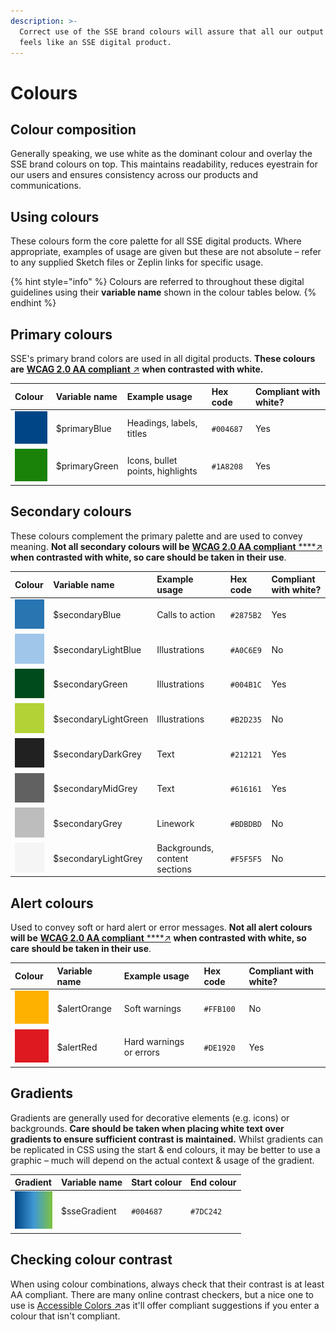 ```yaml
---
description: >-
  Correct use of the SSE brand colours will assure that all our output looks &
  feels like an SSE digital product.
---
```


# Colours

## Colour composition

Generally speaking, we  use white as the dominant colour and overlay the SSE brand colours on top. This maintains readability, reduces eyestrain for our users and ensures consistency across our products and communications.

## Using colours

These colours form the core palette for all SSE digital products. Where appropriate, examples of usage are given but these are not absolute – refer to any supplied Sketch files or Zeplin links for specific usage.

{% hint style="info" %}
Colours are referred to throughout these digital guidelines using their **variable name** shown in the colour tables below.
{% endhint %}

## Primary colours

SSE's primary brand colors are used in all digital products. **These colours are** [**WCAG 2.0 AA compliant** ↗](https://www.w3.org/TR/WCAG20/#visual-audio-contrast) **when contrasted with white.**

| **Colour** | **Variable name** | **Example usage** | **Hex code** | Compliant with white? |
| :--- | :--- | :--- | :--- | :--- |
| ![](../../.gitbook/assets/primaryblue.png) | $primaryBlue | Headings, labels, titles | `#004687` | Yes |
| ![](../../.gitbook/assets/primarygreen.png) | $primaryGreen | Icons, bullet points, highlights | `#1A8208` | Yes |

## Secondary colours

These colours complement the primary palette and are used to convey meaning. **Not all secondary colours will be** [**WCAG 2.0 AA compliant**](https://www.w3.org/TR/WCAG20/#visual-audio-contrast)[ ****↗](https://www.w3.org/TR/WCAG20/#visual-audio-contrast) **when contrasted with white, so care should be taken in their use**.

| **Colour** | **Variable name** | **Example usage** | **Hex code** | Compliant with white? |
| :--- | :--- | :--- | :--- | :--- |
| ![](../../.gitbook/assets/secondaryblue.png) | $secondaryBlue | Calls to action | `#2875B2` | Yes |
| ![](../../.gitbook/assets/secondarylightblue.png) | $secondaryLightBlue | Illustrations | `#A0C6E9` | No |
| ![](../../.gitbook/assets/secondarygreen.png) | $secondaryGreen | Illustrations | `#004B1C` | Yes |
| ![](../../.gitbook/assets/secondarylightgreen.png) | $secondaryLightGreen | Illustrations | `#B2D235` | No |
| ![](../../.gitbook/assets/secondarydarkgrey.png) | $secondaryDarkGrey | Text | `#212121` | Yes |
| ![](../../.gitbook/assets/secondarymidgrey.png) | $secondaryMidGrey | Text | `#616161` | Yes |
| ![](../../.gitbook/assets/secondarygrey.png) | $secondaryGrey | Linework | `#BDBDBD` | No |
| ![](../../.gitbook/assets/secondarylightgrey.png) | $secondaryLightGrey | Backgrounds, content sections | `#F5F5F5` | No |

## Alert colours

Used to convey soft or hard alert or error messages. **Not all alert colours will be** [**WCAG 2.0 AA compliant**](https://www.w3.org/TR/WCAG20/#visual-audio-contrast)[ ****↗](https://www.w3.org/TR/WCAG20/#visual-audio-contrast) **when contrasted with white, so care should be taken in their use**.

| **Colour** | **Variable name** | **Example usage** | **Hex code** | Compliant with white? |
| :--- | :--- | :--- | :--- | :--- |
| ![](../../.gitbook/assets/alertorange.png) | $alertOrange | Soft warnings | `#FFB100` | No |
| ![](../../.gitbook/assets/alertred.png) | $alertRed | Hard warnings or errors | `#DE1920` | Yes |

## Gradients

Gradients are generally used for decorative elements \(e.g. icons\) or backgrounds. **Care should be taken when placing white text over gradients to ensure sufficient contrast is maintained.** Whilst gradients can be replicated in CSS using the start & end colours, it may be better to use a graphic – much will depend on the actual context & usage of the gradient.

| **Gradient** | Variable name | **Start colour** | **End colour** |
| :--- | :--- | :--- | :--- |
| ![](../../.gitbook/assets/digital-gradient.png) | $sseGradient | `#004687` | `#7DC242` |

## Checking colour contrast

When using colour combinations, always check that their contrast is at least AA compliant. There are many online contrast checkers, but a nice one to use is [Accessible Colors ↗](http://accessible-colors.com)as it'll offer compliant suggestions if you enter a colour that isn't compliant.



